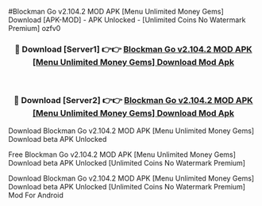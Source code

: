 #Blockman Go v2.104.2 MOD APK [Menu Unlimited Money Gems] Download [APK-MOD] - APK Unlocked - [Unlimited Coins No Watermark Premium] ozfv0



<div align="center">

<h3>🔴 Download [Server1] 👉👉 <a href="https://momento.my/?title=Blockman_Go_v2.104.2_MOD_APK_[Menu_Unlimited_Money_Gems]_Download">Blockman Go v2.104.2 MOD APK [Menu Unlimited Money Gems] Download Mod Apk</a></h3><br>

<h3>🔴 Download [Server2] 👉👉 <a href="https://momento.my/?title=Blockman_Go_v2.104.2_MOD_APK_[Menu_Unlimited_Money_Gems]_Download">Blockman Go v2.104.2 MOD APK [Menu Unlimited Money Gems] Download Mod Apk</a></h3>
</div>



Download Blockman Go v2.104.2 MOD APK [Menu Unlimited Money Gems] Download beta APK Unlocked

Free Blockman Go v2.104.2 MOD APK [Menu Unlimited Money Gems] Download beta APK Unlocked [Unlimited Coins No Watermark Premium]

Download Blockman Go v2.104.2 MOD APK [Menu Unlimited Money Gems] Download beta APK Unlocked [Unlimited Coins No Watermark Premium] Mod For Android
